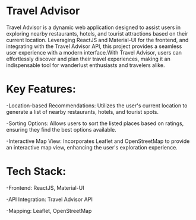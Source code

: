 # Travel Advisor

Travel Advisor is a dynamic web application designed to assist users in exploring nearby restaurants, hotels, and tourist attractions based on their current location. Leveraging ReactJS and Material-UI for the frontend, and integrating with the Travel Advisor API, this project provides a seamless user experience with a modern interface.With Travel Advisor, users can effortlessly discover and plan their travel experiences, making it an indispensable tool for wanderlust enthusiasts and travelers alike.

# Key Features:

-Location-based Recommendations: Utilizes the user's current location to generate a list of nearby restaurants, hotels, and tourist spots.

-Sorting Options: Allows users to sort the listed places based on ratings, ensuring they find the best options available.

-Interactive Map View: Incorporates Leaflet and OpenStreetMap to provide an interactive map view, enhancing the user's exploration experience.

# Tech Stack:

-Frontend: ReactJS, Material-UI

-API Integration: Travel Advisor API

-Mapping: Leaflet, OpenStreetMap
